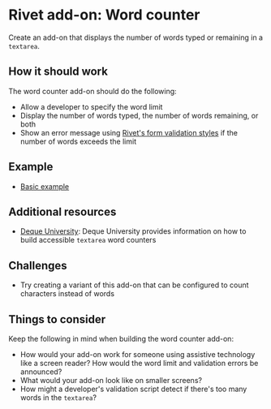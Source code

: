 # Rivet add-on: Word counter
Create an add-on that displays the number of words typed or remaining in a `textarea`.

## How it should work
The word counter add-on should do the following:

- Allow a developer to specify the word limit
- Display the number of words typed, the number of words remaining, or both
- Show an error message using [Rivet's form validation styles](https://rivet.iu.edu/components/forms/text-input/#inline-validation-states) if the number of words exceeds the limit

## Example

- [Basic example](https://codepen.io/geoffmuskett/pen/uldmJ)

## Additional resources

- [Deque University](https://dequeuniversity.com/library/aria/counters/sf-characters-remaining): Deque University provides information on how to build accessible `textarea` word counters

## Challenges

- Try creating a variant of this add-on that can be configured to count characters instead of words

## Things to consider
Keep the following in mind when building the word counter add-on:

- How would your add-on work for someone using assistive technology like a screen reader? How would the word limit and validation errors be announced?
- What would your add-on look like on smaller screens?
- How might a developer's validation script detect if there's too many words in the `textarea`?
